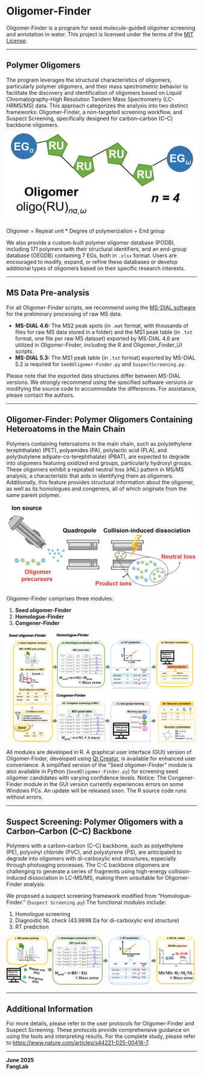 # Oligomer-Finder

Oligomer-Finder is a program for seed molecule-guided oligomer screening and annotation in water. This project is licensed under the terms of the [MIT License](https://github.com/FangLabNTU/Oligomer-Finder/blob/main/LICENSE.txt).

---

## Polymer Oligomers

The program leverages the structural characteristics of oligomers, particularly polymer oligomers, and their mass spectrometric behavior to facilitate the discovery and identification of oligomers based on Liquid Chromatography-High Resolution Tandem Mass Spectrometry (LC-HRMS/MS) data. This approach categorizes the analysis into two distinct frameworks: Oligomer-Finder, a non-targeted screening workflow, and Suspect Screening, specifically designed for carbon–carbon (C–C) backbone oligomers.

![Cover](https://github.com/FangLabNTU/Oligomer-Finder/blob/8230a55f4a88de4613fea4560d450c168bfd6c04/images/Figure%204.png)

Oligomer = Repeat unit * Degree of polymerization + End group

We also provide a custom-built polymer oligomer database (PODB), including 171 polymers with their structural identifiers, and an end-group database (OEGDB) containing 7 EGs, both in `.xlsx` format. Users are encouraged to modify, expand, or refine these databases or develop additional types of oligomers based on their specific research interests.

---

## MS Data Pre-analysis

For all Oligomer-Finder scripts, we recommend using the [MS-DIAL software](http://prime.psc.riken.jp/compms/msdial/main.html) for the preliminary processing of raw MS data. 

- **MS-DIAL 4.6:** The MS2 peak spots (in `.mat` format, with thousands of files for raw MS data stored in a folder) and the MS1 peak table (in `.txt` format, one file per raw MS dataset) exported by MS-DIAL 4.6 are utilized in Oligomer-Finder, including the R and Oligomer_Finder_UI scripts.  
- **MS-DIAL 5.3:** The MS1 peak table (in `.txt` format) exported by MS-DIAL 5.2 is required for `SeedOligomer-Finder.py` and `SuspectScreening.py`.

Please note that the exported data structures differ between MS-DIAL versions. We strongly recommend using the specified software versions or modifying the source code to accommodate the differences. For assistance, please contact the authors.

---

## Oligomer-Finder: Polymer Oligomers Containing Heteroatoms in the Main Chain

Polymers containing heteroatoms in the main chain, such as poly(ethylene terephthalate) (PET), polyamides (PA), polylactic acid (PLA), and poly(butylene adipate-co-terephthalate) (PBAT), are expected to degrade into oligomers featuring oxidized end groups, particularly hydroxyl groups. These oligomers exhibit a repeated neutral loss (rNL) pattern in MS/MS analysis, a characteristic that aids in identifying them as oligomers. Additionally, this feature provides structural information about the oligomer, as well as its homologues and congeners, all of which originate from the same parent polymer.

![Cover](https://github.com/FangLabNTU/Oligomer-Finder/blob/2e448adb76ecc9d4cd593cf0e81d41a384687642/images/Figure%205.png)

Oligomer-Finder comprises three modules:
1. **Seed oligomer-Finder**  
2. **Homologue-Finder**  
3. **Congener-Finder**

![Cover](https://github.com/FangLabNTU/Oligomer-Finder/blob/2e448adb76ecc9d4cd593cf0e81d41a384687642/images/Figure%206.png)

All modules are developed in R. A graphical user interface (GUI) version of Oligomer-Finder, developed using [Qt Creator](https://www.qt.io/product/development-tools), is available for enhanced user convenience. A simplified version of the "Seed oligomer-Finder" module is also available in Python (`SeedOligomer-Finder.py`) for screening seed oligomer candidates with varying confidence levels.
Notice: The Congener-Finder module in the GUI version currently experiences errors on some Windows PCs. An update will be released soon. The R source code runs without errors.

---

## Suspect Screening: Polymer Oligomers with a Carbon–Carbon (C–C) Backbone

Polymers with a carbon–carbon (C–C) backbone, such as polyethylene (PE), polyvinyl chloride (PVC), and polystyrene (PS), are anticipated to degrade into oligomers with di-carboxylic end structures, especially through photoaging processes. The C–C backbone oligomers are challenging to generate a series of fragments using high-energy collision-induced dissociation in LC-MS/MS, making them unsuitable for Oligomer-Finder analysis. 

We proposed a suspect screening framework modified from “Homologue-Finder.” (`Suspect Screening.py`) The functional modules include:
1. Homologue screening  
2. Diagnostic NL check (43.9898 Da for di-carboxylic end structure)  
3. RT prediction
    
![Cover](https://github.com/FangLabNTU/Oligomer-Finder/blob/2e448adb76ecc9d4cd593cf0e81d41a384687642/images/Figure%207.png)

---

## Additional Information

For more details, please refer to the user protocols for Oligomer-Finder and Suspect Screening. These protocols provide comprehensive guidance on using the tools and interpreting results.
For the complete study, please refer to https://www.nature.com/articles/s44221-025-00418-7.

---

**June 2025**  
**FangLab**
